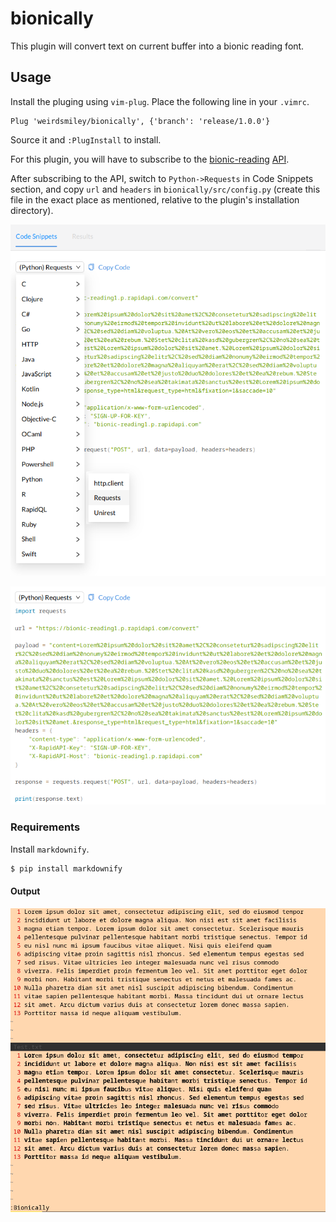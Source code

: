 # bionically

This plugin will convert text on current buffer into a bionic reading font.

## Usage

Install the pluging using `vim-plug`. Place the following line in your `.vimrc`.

```vimscript
Plug 'weirdsmiley/bionically', {'branch': 'release/1.0.0'}
```

Source it and `:PlugInstall` to install.

For this plugin, you will have to subscribe to the [bionic-reading](https://bionic-reading.com/) [API](https://rapidapi.com/bionic-reading-bionic-reading-default/api/bionic-reading1/).

After subscribing to the API, switch to `Python->Requests` in Code Snippets section, and copy `url` and `headers` in `bionically/src/config.py` (create this file in the exact place as mentioned, relative to the plugin's installation directory).

![Switch to Python->Requests](./assets/Img1.png?raw=true)


![Copy url and headers](./assets/Img2.png?raw=true)

### Requirements

Install `markdownify`.

```bash
$ pip install markdownify
```

#### Output

![Bionically Output](./assets/bionically.png?raw=true)
